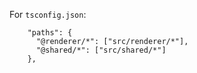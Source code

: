 For `tsconfig.json`:

```
    "paths": {
      "@renderer/*": ["src/renderer/*"],
      "@shared/*": ["src/shared/*"]
    },
```
